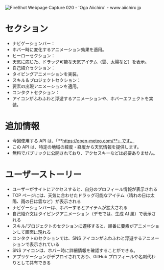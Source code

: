 ![FireShot Webpage Capture 020 - 'Oga Aiichiro' - www aiichiro jp](https://github.com/user-attachments/assets/6fb6ba9e-6452-4116-b4af-43a2ea77211e)

# セクション
- ナビゲーションバー：
- ホバー時に変化するアニメーション効果を適用。
- ヒーローセクション：
- 天気に応じた、ドラッグ可能な天気アイテム（雲、太陽など）を表示。
- 自己紹介セクション：
- タイピングアニメーションを実装。
- スキル＆プロジェクトセクション：
- 要素の出現アニメーションを適用。
- コンタクトセクション：
- アイコンがふわふわと浮遊するアニメーションや、ホバーエフェクトを実装。

# 追加情報
- 今回使用する API は、「**https://open-meteo.com/**」です。
- この API は、特定の地域の緯度・経度から天気情報を提供します。
- 無料でパブリックに公開されており、アクセスキーなどは必要ありません。

# ユーザーストーリー
 - ユーザーがサイトにアクセスすると、自分のプロフィール情報が表示される
 - TOP ページには、天気に合わせたドラッグ可能なアイテム（晴れの日は太陽、雨の日は雲など）が表示される
 - ナビゲーションバーは、ホバーするとアイテムが拡大される
 - 自己紹介文はタイピングアニメーション（デモでは、生成 AI 風）で表示される
 - スキル/プロジェクトのセクションに遷移すると、順番に要素がアニメーションして画面に現れる
 - コンタクトのセクションでは、SNS アイコンがふわふわと浮遊するアニメーションで表示されている
 - SNS アイコンは、ホバー時に詳細情報を確認することができる。
 - アプリケーションがデプロイされており、GitHub プロフィールや名刺代わりとして共有できる

